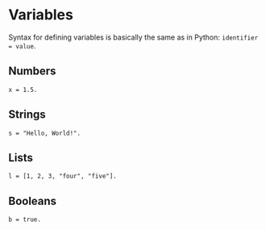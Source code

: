 # Variables
Syntax for defining variables is basically the same as in Python: `identifier = value`.

## Numbers
```intox
x = 1.5.
```

## Strings
```intox
s = "Hello, World!".
```

## Lists
```intox
l = [1, 2, 3, "four", "five"].
```

## Booleans
```intox
b = true.
```
